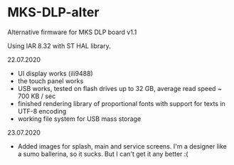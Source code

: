 # MKS-DLP-alter
 
Alternative firmware for MKS DLP board v1.1

Using IAR 8.32 with ST HAL library.


22.07.2020
- UI display works (ili9488)
- the touch panel works
- USB works, tested on flash drives up to 32 GB, average read speed ~ 700 KB / sec
- finished rendering library of proportional fonts with support for texts in UTF-8 encoding
- working file system for USB mass storage

23.07.2020
- Added images for splash, main and service screens. I'm a designer like a sumo ballerina, so it sucks. But I can't get it any better :(
